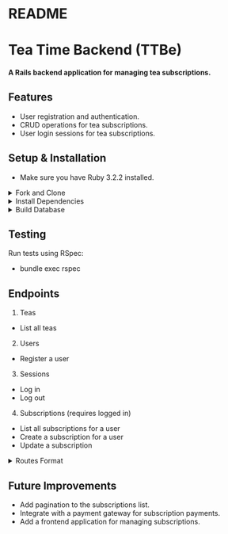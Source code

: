 # README

# Tea Time Backend (TTBe)
#### A Rails backend application for managing tea subscriptions.

## Features
- User registration and authentication.
- CRUD operations for tea subscriptions.
- User login sessions for tea subscriptions.


## Setup & Installation
- Make sure you have Ruby 3.2.2 installed.

<details closed>
<summary>Fork and Clone</summary>
  
<img src="./storage/fork.gif" alt="Fork" width="200"/>
<img src="./storage/ampersand.gif" alt="and" width="200"/>
<img src="./storage/clone.gif" alt="clone" width="200"/>

</details>

<details closed>
<summary>Install Dependencies</summary>
- Navigate to the project root

```
$ bundle install
```
</details>

<details closed>
<summary>Build Database</summary>
  
```
$ rails db:{create,migrate,seed}

"Created 1000 teas and 100 users with 486 total subscriptions with 1465 total tea-subscriptions"
```
</details>

## Testing
Run tests using RSpec:
- bundle exec rspec

## Endpoints
1. Teas
  - List all teas
2. Users
  - Register a user
3. Sessions
  - Log in
  - Log out
4. Subscriptions (requires logged in)
  - List all subscriptions for a user
  - Create a subscription for a user
  - Update a subscription

<details closed>
<summary>Routes Format</summary>

```
               teas GET    /teas(.:format)                                               teas#index
           sessions POST   /sessions(.:format)                                           sessions#create
            session DELETE /sessions/:id(.:format)                                       sessions#destroy
 user_subscriptions GET    /users/:user_id/subscriptions(.:format)                       subscriptions#index
                    POST   /users/:user_id/subscriptions(.:format)                       subscriptions#create
  user_subscription PATCH  /users/:user_id/subscriptions/:id(.:format)                   subscriptions#update
                    PUT    /users/:user_id/subscriptions/:id(.:format)                   subscriptions#update
              users POST   /users(.:format)                                              users#create
               user PATCH  /users/:id(.:format)                                          users#update
                    PUT    /users/:id(.:format)                                          users#update
```
</details>

## Future Improvements
- Add pagination to the subscriptions list.
- Integrate with a payment gateway for subscription payments.
- Add a frontend application for managing subscriptions.
